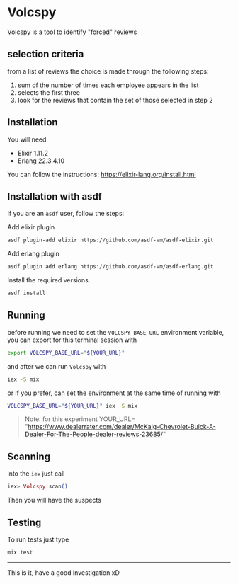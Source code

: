# Volcspy

Volcspy is a tool to identify "forced" reviews

## selection criteria

from a list of reviews the choice is made through the following steps:

  1. sum of the number of times each employee appears in the list
  2. selects the first three
  3. look for the reviews that contain the set of those selected in step 2

## Installation

You will need

* Elixir 1.11.2
* Erlang 22.3.4.10

You can follow the instructions:
<https://elixir-lang.org/install.html>

## Installation with asdf

If you are an `asdf` user, follow the steps:

Add elixir plugin

``` sh
asdf plugin-add elixir https://github.com/asdf-vm/asdf-elixir.git
```

Add erlang plugin

```sh
asdf plugin add erlang https://github.com/asdf-vm/asdf-erlang.git
```

Install the required versions.

```sh
asdf install
```

## Running

before running we need to set the `VOLCSPY_BASE_URL` environment variable, you can export for this terminal session with

```sh
export VOLCSPY_BASE_URL="${YOUR_URL}"
```

and after we can run `Volcspy` with

```sh
iex -S mix
```

or if you prefer, can set the environment at the same time of running with

```sh
VOLCSPY_BASE_URL="${YOUR_URL}" iex -S mix
```

> Note: for this experiment YOUR_URL= "https://www.dealerrater.com/dealer/McKaig-Chevrolet-Buick-A-Dealer-For-The-People-dealer-reviews-23685/"

## Scanning

into the `iex` just call

```elixir
iex> Volcspy.scan()
```

Then you will have the suspects

## Testing

To run tests just type

```sh
mix test
```

---

This is it, have a good investigation xD
